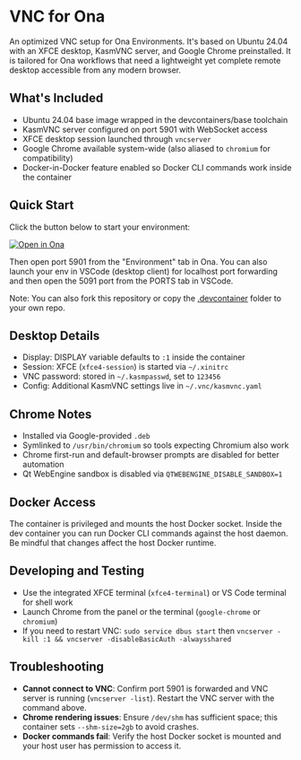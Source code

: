 # VNC for Ona

An optimized VNC setup for Ona Environments. It's based on Ubuntu 24.04 with an XFCE desktop, KasmVNC server, and Google Chrome preinstalled. It is tailored for Ona workflows that need a lightweight yet complete remote desktop accessible from any modern browser.

## What's Included
- Ubuntu 24.04 base image wrapped in the devcontainers/base toolchain
- KasmVNC server configured on port 5901 with WebSocket access
- XFCE desktop session launched through `vncserver`
- Google Chrome available system-wide (also aliased to `chromium` for compatibility)
- Docker-in-Docker feature enabled so Docker CLI commands work inside the container

## Quick Start

Click the button below to start your environment:

[![Open in Ona](https://gitpod.io/button/open-in-gitpod.svg)](https://app.gitpod.io/#https://github.com/gitpod-samples/vnc)

Then open port 5901 from the "Environment" tab in Ona. You can also launch your env in VSCode (desktop client) for localhost port forwarding and then open the 5091 port from the PORTS tab in VSCode.

Note: You can also fork this repository or copy the [.devcontainer](./devcontainer) folder to your own repo.

## Desktop Details
- Display: DISPLAY variable defaults to `:1` inside the container
- Session: XFCE (`xfce4-session`) is started via `~/.xinitrc`
- VNC password: stored in `~/.kasmpasswd`, set to `123456`
- Config: Additional KasmVNC settings live in `~/.vnc/kasmvnc.yaml`

## Chrome Notes
- Installed via Google-provided `.deb`
- Symlinked to `/usr/bin/chromium` so tools expecting Chromium also work
- Chrome first-run and default-browser prompts are disabled for better automation
- Qt WebEngine sandbox is disabled via `QTWEBENGINE_DISABLE_SANDBOX=1`

## Docker Access
The container is privileged and mounts the host Docker socket. Inside the dev container you can run Docker CLI commands against the host daemon. Be mindful that changes affect the host Docker runtime.

## Developing and Testing
- Use the integrated XFCE terminal (`xfce4-terminal`) or VS Code terminal for shell work
- Launch Chrome from the panel or the terminal (`google-chrome` or `chromium`)
- If you need to restart VNC: `sudo service dbus start` then `vncserver -kill :1 && vncserver -disableBasicAuth -alwaysshared`

## Troubleshooting
- **Cannot connect to VNC**: Confirm port 5901 is forwarded and VNC server is running (`vncserver -list`). Restart the VNC server with the command above.
- **Chrome rendering issues**: Ensure `/dev/shm` has sufficient space; this container sets `--shm-size=2gb` to avoid crashes.
- **Docker commands fail**: Verify the host Docker socket is mounted and your host user has permission to access it.
